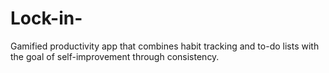 # Lock-in-
Gamified productivity app that combines habit tracking and to-do lists with the goal of self-improvement through consistency.
